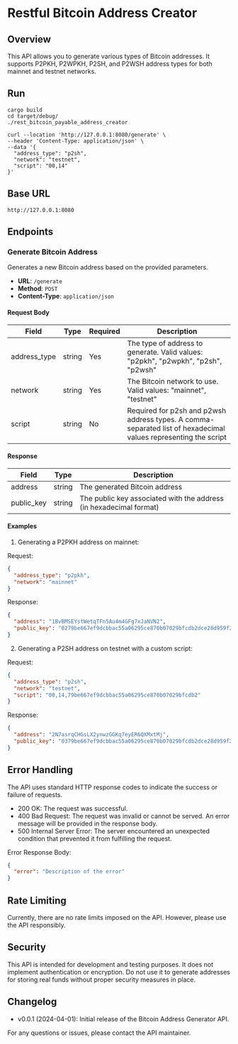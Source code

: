 # Restful Bitcoin Address Creator 

## Overview

This API allows you to generate various types of Bitcoin addresses. 
It supports P2PKH, P2WPKH, P2SH, and P2WSH address types for both mainnet and testnet networks.

## Run 
```shell
cargo build
cd target/debug/
./rest_bitcoin_payable_address_creator
```
```shell
curl --location 'http://127.0.0.1:8080/generate' \
--header 'Content-Type: application/json' \
--data '{
  "address_type": "p2sh",
  "network": "testnet",
  "script": "00,14"
}'
```

## Base URL
```
http://127.0.0.1:8080
```

## Endpoints

### Generate Bitcoin Address

Generates a new Bitcoin address based on the provided parameters.

- **URL**: `/generate`
- **Method**: `POST`
- **Content-Type**: `application/json`

#### Request Body

| Field | Type | Required | Description |
|-------|------|----------|-------------|
| address_type | string | Yes | The type of address to generate. Valid values: "p2pkh", "p2wpkh", "p2sh", "p2wsh" |
| network | string | Yes | The Bitcoin network to use. Valid values: "mainnet", "testnet" |
| script | string | No | Required for p2sh and p2wsh address types. A comma-separated list of hexadecimal values representing the script |

#### Response

| Field | Type | Description |
|-------|------|-------------|
| address | string | The generated Bitcoin address |
| public_key | string | The public key associated with the address (in hexadecimal format) |

#### Examples

1. Generating a P2PKH address on mainnet:

Request:
```json
{
  "address_type": "p2pkh",
  "network": "mainnet"
}
```

Response:
```json
{
  "address": "1BvBMSEYstWetqTFn5Au4m4GFg7xJaNVN2",
  "public_key": "0279be667ef9dcbbac55a06295ce870b07029bfcdb2dce28d959f2815b16f81798"
}
```

2. Generating a P2SH address on testnet with a custom script:

Request:
```json
{
  "address_type": "p2sh",
  "network": "testnet",
  "script": "00,14,79be667ef9dcbbac55a06295ce870b07029bfcdb2"
}
```

Response:
```json
{
  "address": "2N7asrqCHGsLX2ynwzGGKq7eyER6QXMxtMj",
  "public_key": "0379be667ef9dcbbac55a06295ce870b07029bfcdb2dce28d959f2815b16f81798"
}
```

## Error Handling

The API uses standard HTTP response codes to indicate the success or failure of requests.

- 200 OK: The request was successful.
- 400 Bad Request: The request was invalid or cannot be served. An error message will be provided in the response body.
- 500 Internal Server Error: The server encountered an unexpected condition that prevented it from fulfilling the request.

Error Response Body:
```json
{
  "error": "Description of the error"
}
```

## Rate Limiting

Currently, there are no rate limits imposed on the API. However, please use the API responsibly.

## Security

This API is intended for development and testing purposes. It does not implement authentication or encryption. Do not use it to generate addresses for storing real funds without proper security measures in place.

## Changelog

- v0.0.1 (2024-04-01): Initial release of the Bitcoin Address Generator API.

For any questions or issues, please contact the API maintainer.